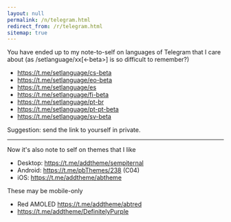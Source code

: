 ```yaml
---
layout: null
permalink: /n/telegram.html
redirect_from: /r/telegram.html
sitemap: true
---
```


You have ended up to my note-to-self on languages of Telegram that I care
about (as /setlanguage/xx[<-beta>] is so difficult to remember?)

* https://t.me/setlanguage/cs-beta
* https://t.me/setlanguage/eo-beta
* https://t.me/setlanguage/es
* https://t.me/setlanguage/fi-beta
* https://t.me/setlanguage/pt-br
* https://t.me/setlanguage/pt-pt-beta
* https://t.me/setlanguage/sv-beta

Suggestion: send the link to yourself in private.

* * * * *

Now it's also note to self on themes that I like

* Desktop: https://t.me/addtheme/sempiternal
* Android: https://t.me/pbThemes/238 (C04)
* iOS: https://t.me/addtheme/abtheme

These may be mobile-only

* Red AMOLED https://t.me/addtheme/abtred
* https://t.me/addtheme/DefinitelyPurple
